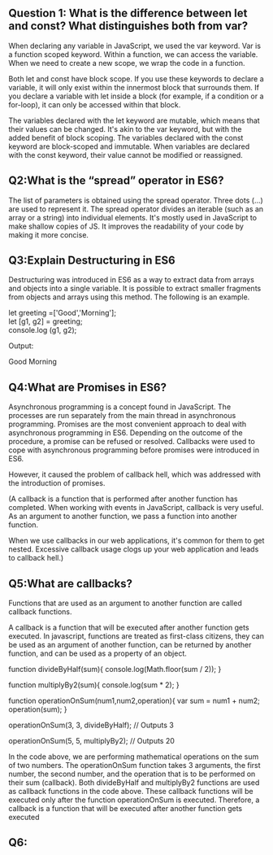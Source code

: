 ## Question 1: What is the difference between let and const? What distinguishes both from var?

When declaring any variable in JavaScript, we used the var keyword. Var is a function scoped keyword. Within a function, we can access the variable. When we need to create a new scope, we wrap the code in a function.

Both let and const have block scope. If you use these keywords to declare a variable, it will only exist within the innermost block that surrounds them. If you declare a variable with let inside a block (for example, if a condition or a for-loop), it can only be accessed within that block.

The variables declared with the let keyword are mutable, which means that their values can be changed. It's akin to the var keyword, but with the added benefit of block scoping. The variables declared with the const keyword are block-scoped and immutable. When variables are declared with the const keyword, their value cannot be modified or reassigned.

## Q2:What is the “spread” operator in ES6?

The list of parameters is obtained using the spread operator. Three dots (...) are used to represent it. The spread operator divides an iterable (such as an array or a string) into individual elements. It's mostly used in JavaScript to make shallow copies of JS. It improves the readability of your code by making it more concise.

## Q3:Explain Destructuring in ES6

Destructuring was introduced in ES6 as a way to extract data from arrays and objects into a single variable. It is possible to extract smaller fragments from objects and arrays using this method. The following is an example.

let greeting =['Good','Morning'];  
let [g1, g2] = greeting;  
console.log (g1, g2);

Output:

Good Morning

## Q4:What are Promises in ES6?

Asynchronous programming is a concept found in JavaScript. The processes are run separately from the main thread in asynchronous programming. Promises are the most convenient approach to deal with asynchronous programming in ES6. Depending on the outcome of the procedure, a promise can be refused or resolved. Callbacks were used to cope with asynchronous programming before promises were introduced in ES6.

However, it caused the problem of callback hell, which was addressed with the introduction of promises.

(A callback is a function that is performed after another function has completed. When working with events in JavaScript, callback is very useful. As an argument to another function, we pass a function into another function.

When we use callbacks in our web applications, it's common for them to get nested. Excessive callback usage clogs up your web application and leads to callback hell.)

## Q5:What are callbacks?

Functions that are used as an argument to another function are called callback functions.

A callback is a function that will be executed after another function gets executed. In javascript, functions are treated as first-class citizens, they can be used as an argument of another function, can be returned by another function, and can be used as a property of an object.

function divideByHalf(sum){
console.log(Math.floor(sum / 2));
}

function multiplyBy2(sum){
console.log(sum \* 2);
}

function operationOnSum(num1,num2,operation){
var sum = num1 + num2;
operation(sum);
}

operationOnSum(3, 3, divideByHalf); // Outputs 3

operationOnSum(5, 5, multiplyBy2); // Outputs 20

In the code above, we are performing mathematical operations on the sum of two numbers. The operationOnSum function takes 3 arguments, the first number, the second number, and the operation that is to be performed on their sum (callback).
Both divideByHalf and multiplyBy2 functions are used as callback functions in the code above.
These callback functions will be executed only after the function operationOnSum is executed.
Therefore, a callback is a function that will be executed after another function gets executed

## Q6:
